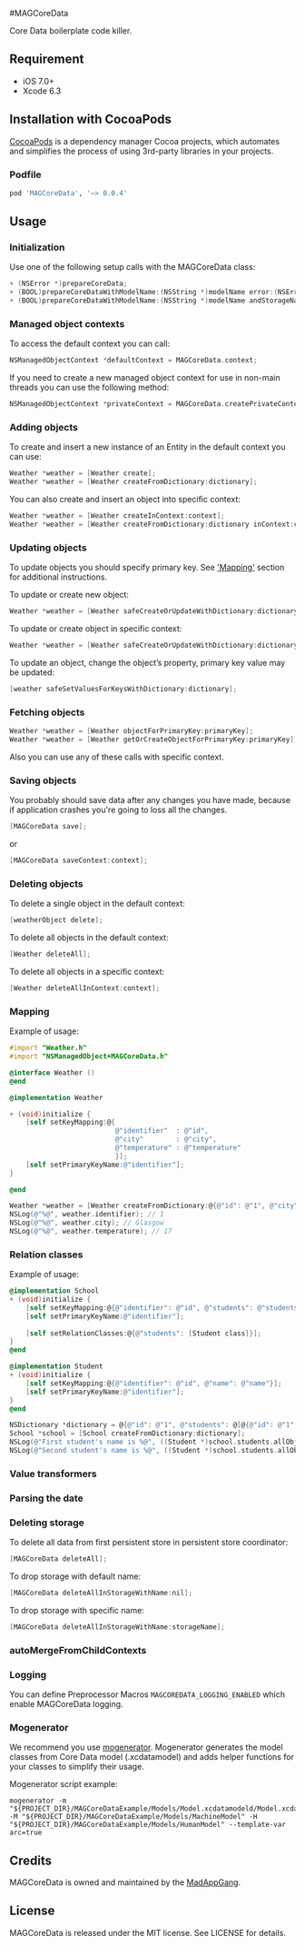 #MAGCoreData

Core Data boilerplate code killer.

## Requirement
- iOS 7.0+
- Xcode 6.3

## Installation with CocoaPods

[CocoaPods](http://cocoapods.org) is a dependency manager Cocoa projects, which automates and simplifies the process of using 3rd-party libraries in your projects.

### Podfile
```ruby
pod 'MAGCoreData', '~> 0.0.4'
```

## Usage
### Initialization
Use one of the following setup calls with the MAGCoreData class:
```objective-c
+ (NSError *)prepareCoreData;
+ (BOOL)prepareCoreDataWithModelName:(NSString *)modelName error:(NSError **)error;
+ (BOOL)prepareCoreDataWithModelName:(NSString *)modelName andStorageName:(NSString *)storageName error:(NSError **)error;
```
### Managed object contexts
To access the default context you can call:
```objective-c
NSManagedObjectContext *defaultContext = MAGCoreData.context;
```

If you need to create a new managed object context for use in non-main threads you can use the following method:
```objective-c
NSManagedObjectContext *privateContext = MAGCoreData.createPrivateContext;
```

### Adding objects
To create and insert a new instance of an Entity in the default context you can use:
```objective-c
Weather *weather = [Weather create];
Weather *weather = [Weather createFromDictionary:dictionary];
```

You can also create and insert an object into specific context:
```objective-c
Weather *weather = [Weather createInContext:context];
Weather *weather = [Weather createFromDictionary:dictionary inContext:context];
```

### Updating objects
To update objects you should specify primary key. See ['Mapping'](#mapping) section for additional instructions.

To update or create new object:
```objective-c
Weather *weather = [Weather safeCreateOrUpdateWithDictionary:dictionary];
```

To update or create object in specific context:
```objective-c
Weather *weather = [Weather safeCreateOrUpdateWithDictionary:dictionary inContext:context];
```

To update an object, change the object’s property, primary key value may be updated:
```objective-c
[weather safeSetValuesForKeysWithDictionary:dictionary];
```

### Fetching objects
```objective-c
Weather *weather = [Weather objectForPrimaryKey:primaryKey];
Weather *weather = [Weather getOrCreateObjectForPrimaryKey:primaryKey];
```
Also you can use any of these calls with specific context.

### Saving objects
You probably should save data after any changes you have made, because if application crashes you're going to loss all the changes.
```objective-c
[MAGCoreData save];
```
or
```objective-c
[MAGCoreData saveContext:context];
```

### Deleting objects

To delete a single object in the default context:
```objective-c
[weatherObject delete];
```

To delete all objects in the default context:
```objective-c
[Weather deleteAll];
```

To delete all objects in a specific context:
```objective-c
[Weather deleteAllInContext:context];
```

### Mapping
Example of usage:
```objective-c
#import "Weather.h"
#import "NSManagedObject+MAGCoreData.h"

@interface Weather ()
@end

@implementation Weather

+ (void)initialize {
    [self setKeyMapping:@{
                          @"identifier"  : @"id",
                          @"city"        : @"city",
                          @"temperature" : @"temperature"
                          }];
    [self setPrimaryKeyName:@"identifier"];
}

@end

```

```objective-c
Weather *weather = [Weather createFromDictionary:@{@"id": @"1", @"city": @"Glasgow", @"temperature": @"17"}];
NSLog(@"%@", weather.identifier); // 1
NSLog(@"%@", weather.city); // Glasgow
NSLog(@"%@", weather.temperature); // 17
```

### Relation classes

Example of usage:
```objective-c
@implementation School
+ (void)initialize {
    [self setKeyMapping:@{@"identifier": @"id", @"students": @"students"}];
    [self setPrimaryKeyName:@"identifier"];
    
    [self setRelationClasses:@{@"students": [Student class]}];
}
@end
```

```objective-c
@implementation Student
+ (void)initialize {
    [self setKeyMapping:@{@"identifier": @"id", @"name": @"name"}];
    [self setPrimaryKeyName:@"identifier"];
}
@end
```

```objective-c
NSDictionary *dictionary = @{@"id": @"1", @"students": @[@{@"id": @"1", @"name": @"Marcus"}, @{@"id": @"2", @"name": @"Livia"}]};
School *school = [School createFromDictionary:dictionary];
NSLog(@"First student's name is %@", ((Student *)school.students.allObjects[0]).name); // Marcus
NSLog(@"Second student's name is %@", ((Student *)school.students.allObjects[1]).name); // Livia
```

### Value transformers

### Parsing the date

### Deleting storage

To delete all data from first persistent store in persistent store coordinator:
```objective-c
[MAGCoreData deleteAll];
```

To drop storage with default name:
```objective-c
[MAGCoreData deleteAllInStorageWithName:nil];
```

To drop storage with specific name:
```objective-c
[MAGCoreData deleteAllInStorageWithName:storageName];
```

### autoMergeFromChildContexts

### Logging
You can define Preprocessor Macros `MAGCOREDATA_LOGGING_ENABLED` which enable MAGCoreData logging.


### Mogenerator
We recommend you use [mogenerator](https://github.com/rentzsch/mogenerator). Mogenerator generates the model classes from Core Data model (.xcdatamodel) and adds helper functions for your classes to simplify their usage.

Mogenerator script example:
```
mogenerator -m "${PROJECT_DIR}/MAGCoreDataExample/Models/Model.xcdatamodeld/Model.xcdatamodel" -M "${PROJECT_DIR}/MAGCoreDataExample/Models/MachineModel" -H "${PROJECT_DIR}/MAGCoreDataExample/Models/HumanModel" --template-var arc=true
```

## Credits
MAGCoreData is owned and maintained by the [MadAppGang](http://madappgang.com/).

## License
MAGCoreData is released under the MIT license. See LICENSE for details.
